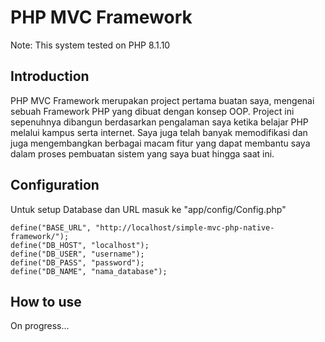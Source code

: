 # PHP MVC Framework
Note: This system tested on PHP 8.1.10

## Introduction
PHP MVC Framework merupakan project pertama buatan saya, mengenai sebuah Framework PHP yang dibuat dengan konsep OOP. Project ini sepenuhnya dibangun berdasarkan pengalaman saya ketika belajar PHP melalui kampus serta internet. Saya juga telah banyak memodifikasi dan juga mengembangkan berbagai macam fitur yang dapat membantu saya dalam proses pembuatan sistem yang saya buat hingga saat ini. 

## Configuration
Untuk setup Database dan URL masuk ke "app/config/Config.php"
```
define("BASE_URL", "http://localhost/simple-mvc-php-native-framework/");
define("DB_HOST", "localhost");
define("DB_USER", "username");
define("DB_PASS", "password");
define("DB_NAME", "nama_database");
```

## How to use
On progress...

